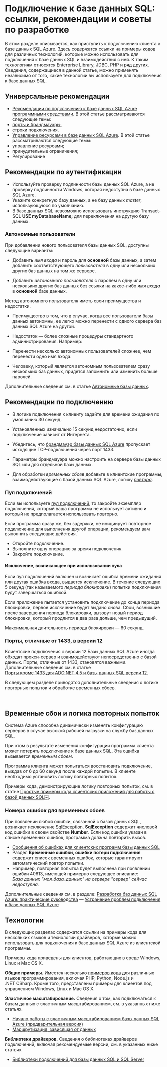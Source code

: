 <properties 
	pageTitle="Подключение к базе данных SQL: ссылки, рекомендации и советы по разработке"
	description="Начальный раздел, в котором содержатся ссылки и рекомендации для клиентских программ, которые подключаются к базе данных Azure SQL из разных технологий, например ADO.NET и PHP."
	services="sql-database"
	documentationCenter=""
	authors="MightyPen"
	manager="jeffreyg"
	editor=""/>


<tags 
	ms.service="sql-database"
	ms.workload="data-management"
	ms.tgt_pltfrm="na"
	ms.devlang="na"
	ms.topic="article"
	ms.date="09/02/2015"
	ms.author="genemi"/>


# Подключение к базе данных SQL: ссылки, рекомендации и советы по разработке


В этом разделе описывается, как приступить к подключению клиента к базе данных SQL Azure. Здесь содержатся ссылки на примеры кодов для различных технологий, которые можно использовать для подключения к базе данных SQL и взаимодействия с ней. К таким технологиям относятся Enterprise Library, JDBC, PHP и ряд других. Сведения, содержащиеся в данной статье, можно применять независимо от того, какие технологии вы используете для подключения к базе данных SQL.


## Универсальные рекомендации


- [Рекомендации по подключению к базе данных SQL Azure программными средствами](http://msdn.microsoft.com/library/azure/ee336282.aspx). В этой статье рассматриваются следующие темы:
 - [порты и брандмауэры;](sql-database-configure-firewall-settings.md/)
 - строки подключения.
- [Управление ресурсами в базе данных SQL Azure](https://msdn.microsoft.com/library/azure/dn338083.aspx). В этой статье рассматриваются следующие темы:
 - управление ресурсами;
 - принудительные ограничения;
 - Регулирование


## Рекомендации по аутентификации


- Используйте проверку подлинности базы данных SQL Azure, а не проверку подлинности Windows, которая недоступна в базе данных SQL Azure.
- Укажите конкретную базу данных, а не базу данных *master*, использующуюся по умолчанию.
 - В базе данных SQL невозможно использовать инструкцию Transact-SQL **USE myDatabaseName;** для переключения на другую базу данных.


### Автономные пользователи


При добавлении нового пользователя базы данных SQL, доступны следующие варианты:

- Добавить *имя входа* и пароль для **основной** базы данных, а затем добавить соответствующего *пользователя* в одну или нескольких других баз данных на том же сервере.

- Добавить *автономного пользователя* с паролем в одну или нескольких других баз данных без ссылки на какое-либо *имя входа* в **основной** базе данных.


Метод автономного пользователя иметь свои преимущества и недостатки.

- Преимущество в том, что в случае, когда все пользователи базы данных автономны, ее легко можно перенести с одного сервера баз данных SQL Azure на другой.

- Недостаток — более сложные процедуры стандартного администрирования. Например:
 - Перенести несколько автономных пользователей сложнее, чем перенести одно имя входа.
 - Человеку, который является автономным пользователем сразу нескольких баз данных, придется запомнить или изменить больше паролей.


Дополнительные сведения см. в статье [Автономные базы данных](http://msdn.microsoft.com/library/ff929071.aspx).


## Рекомендации по подключению


- В логике подключения к клиенту задайте для времени ожидания по умолчанию 30 секунд.
 - Установленных изначально 15 секунд недостаточно, если подключение зависит от Интернета.


- Убедитесь, что [брандмауэр базы данных SQL Azure](sql-database-firewall-configure.md) пропускает исходящие TCP-подключения через порт 1433.
 - Параметры брандмауэра можно настроить на сервере базы данных SQL или для отдельной базы данных.


- Для обработки *временных сбоев* добавьте в клиентские программы, взаимодействующие с базой данных SQL Azure, логику [*повтора*](#TransientFaultsAndRetryLogicGm).


### Пул подключений


Если вы используете [пул подключений](http://msdn.microsoft.com/library/8xx3tyca.aspx), то закройте экземпляр подключения, который ваша программа не использует активно и который не предполагается использовать повторно.

Если программа сразу же, без задержки, не инициирует повторное подключение для выполнения другой операции, рекомендуем вам выполнить следующие действия.

- Откройте подключение.
- Выполните одну операцию за время подключения.
- Закройте подключение.


#### Исключение, возникающее при использовании пула


Если пул подключений включен и возникает ошибка времени ожидания или другая ошибка входа, выдается исключение. В течение следующих 5 секунд (так называемого *периода блокировки*) попытки подключения будут завершаться ошибкой.

Если приложение пытается установить подключение до конца периода блокировки, первое исключение будет выдано снова. Сбои, возникшие после завершения периода блокировки, вызовут новый период блокировки, который продлится в два раза дольше, чем предыдущий.

Максимальная длительность периода блокировки — 60 секунд.


### Порты, отличные от 1433, в версии 12


Клиентские подключения к версии 12 Базы данных SQL Azure иногда обходят прокси-сервер и взаимодействуют непосредственно с базой данных. Порты, отличные от 1433, становятся важными. Дополнительные сведения см. в статье <br/> [Порты кроме 1433 для ADO.NET 4.5 и базы данных SQL версии 12](sql-database-develop-direct-route-ports-adonet-v12.md).


В следующем разделе приводятся дополнительные сведения о логике повторных попыток и обработке временных сбоев.



<a name="TransientFaultsAndRetryLogicGm" id="TransientFaultsAndRetryLogicGm"></a>

&nbsp;

## Временные сбои и логика повторных попыток


Система Azure способна динамически изменять конфигурацию серверов в случае высокой рабочей нагрузки на службу баз данных SQL.

При этом в результате изменения конфигурации программа клиента может потерять подключение к базе данных SQL. Эта ошибка вызывается *временным сбоем*.

Программа клиента может попытаться восстановить подключение, выждав от 6 до 60 секунд после каждой попытки. В клиенте необходимо установить логику повторных попыток.

Примеры кода, демонстрирующие логику повторных попыток, см. в статье [Простые примеры кода клиентских приложений для работы с базой данных SQL￼](sql-database-develop-quick-start-client-code-samples.md).


### Номера ошибок для временных сбоев


При появлении любой ошибки, связанной с базой данных SQL, возникает исключение [SqlException](http://msdn.microsoft.com/library/system.data.sqlclient.sqlexception.aspx). **SqlException** содержит числовой код ошибки в своем свойстве **Number**. Если код ошибки указан в списке временных ошибок, программа должна повторить вызов.


- [Сообщения об ошибках для клиентских программ базы данных SQL](sql-database-develop-error-messages.md#bkmk_connection_errors)
 - Раздел **Временные ошибки, ошибки потери подключения** содержит список временных ошибок, которые гарантируют автоматический повтор попытки.
 - Например, повторная попытка будет выполнена при появлении ошибки 40613, имеющей примерно следующее описание: <br/>*База данных "моя\_база\_данных" на сервере "сервер" сейчас недоступна.*


Дополнительные сведения см. в разделе: [Разработка баз данных SQL Azure: практические руководства](http://msdn.microsoft.com/library/azure/ee621787.aspx) — [Устранение проблем подключения к базе данных SQL Azure](http://support.microsoft.com/kb/2980233/)


## Технологии


В следующих разделах содержатся ссылки на примеры кода для нескольких языков и технологии драйверов, которые можно использовать для подключения к базе данных SQL Azure из клиентской программы.


Примеры кода приведены для клиентов, работающих в среде Windows, Linux и Mac OS X.


**Общие примеры.** Имеется несколько [примеров кода](sql-database-develop-quick-start-client-code-samples.md) для различных языков программирования, включая PHP, Python, Node.js и .NET CSharp. Кроме того, представлены примеры для клиентов под управлением Windows, Linux и Mac OS X.


**Эластичное масштабирование.** Сведения о том, как подключаться к базам данных с эластичным масштабированием, см. в указанных ниже статьях.

- [Начало работы с эластичным масштабированием базы данных SQL Azure (предварительная версия)](sql-database-elastic-scale-get-started.md)
- [Маршрутизация, зависящая от данных](sql-database-elastic-scale-data-dependent-routing.md)


**Библиотеки драйверов.** Сведения о библиотеках драйверов подключений, включая рекомендуемые версии, см. в указанных ниже статьях.

- [Библиотеки подключений для базы данных SQL и SQL Server](sql-database-libraries.md)

<!---HONumber=September15_HO1-->